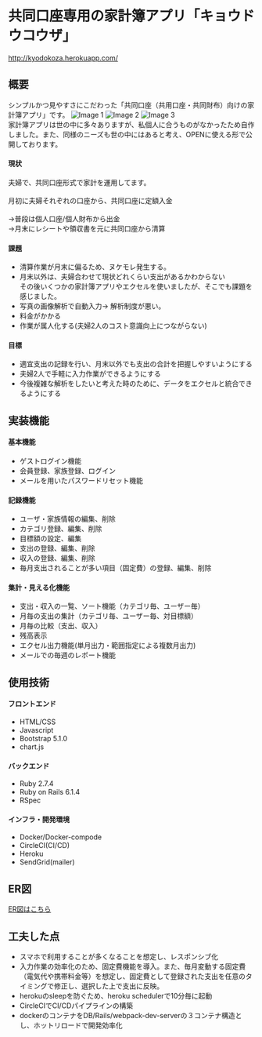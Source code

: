 # 共同口座専用の家計簿アプリ「キョウドウコウザ」

http://kyodokoza.herokuapp.com/

## 概要
シンプルかつ見やすさにこだわった「共同口座（共用口座・共同財布）向けの家計簿アプリ」です。
![Image 1](image/img1.png)
![Image 2](image/img2.png)
![Image 3](image/img3.png)
<br>
家計簿アプリは世の中に多々ありますが、私個人に合うものがなかったため自作しました。また、同様のニーズも世の中にはあると考え、OPENに使える形で公開しております。

#### 現状
夫婦で、共同口座形式で家計を運用してます。<br>  
月初に夫婦それぞれの口座から、共同口座に定額入金<br>  
→普段は個人口座/個人財布から出金<br>
→月末にレシートや領収書を元に共同口座から清算<br>

#### 課題
- 清算作業が月末に偏るため、ヌケモレ発生する。
- 月末以外は、夫婦合わせて現状どれくらい支出があるかわからない<br>
その後いくつかの家計簿アプリやエクセルを使いましたが、そこでも課題を感じました。<br>  
- 写真の画像解析で自動入力→ 解析制度が悪い。
- 料金がかかる
- 作業が属人化する(夫婦2人のコスト意識向上につながらない)

#### 目標
- 適宜支出の記録を行い、月末以外でも支出の合計を把握しやすいようにする
- 夫婦2人で手軽に入力作業ができるようにする
- 今後複雑な解析をしたいと考えた時のために、データをエクセルと統合できるようにする

## 実装機能

#### 基本機能
- ゲストログイン機能
- 会員登録、家族登録、ログイン
- メールを用いたパスワードリセット機能
#### 記録機能
- ユーザ・家族情報の編集、削除
- カテゴリ登録、編集、削除
- 目標額の設定、編集
- 支出の登録、編集、削除
- 収入の登録、編集、削除
- 毎月支出されることが多い項目（固定費）の登録、編集、削除
#### 集計・見える化機能
- 支出・収入の一覧、ソート機能（カテゴリ毎、ユーザー毎）
- 月毎の支出の集計（カテゴリ毎、ユーザー毎、対目標額）
- 月毎の比較（支出、収入）
- 残高表示
- エクセル出力機能(単月出力・範囲指定による複数月出力)
- メールでの毎週のレポート機能


## 使用技術
#### フロントエンド
- HTML/CSS
- Javascript
- Bootstrap 5.1.0
- chart.js

#### バックエンド
- Ruby 2.7.4
- Ruby on Rails 6.1.4
- RSpec

#### インフラ・開発環境
- Docker/Docker-compode
- CircleCI(CI/CD)
- Heroku
- SendGrid(mailer)

## ER図
[ER図はこちら](/ER.drawio)

## 工夫した点
- スマホで利用することが多くなることを想定し、レスポンシブ化
- 入力作業の効率化のため、固定費機能を導入。また、毎月変動する固定費（電気代や携帯料金等）を想定し、固定費として登録された支出を任意のタイミングで修正し、選択した上で支出に反映。
- herokuのsleepを防ぐため、heroku schedulerで10分毎に起動
- CircleCIでCI/CDパイプラインの構築
- dockerのコンテナをDB/Rails/webpack-dev-serverの３コンテナ構造とし、ホットリロードで開発効率化


